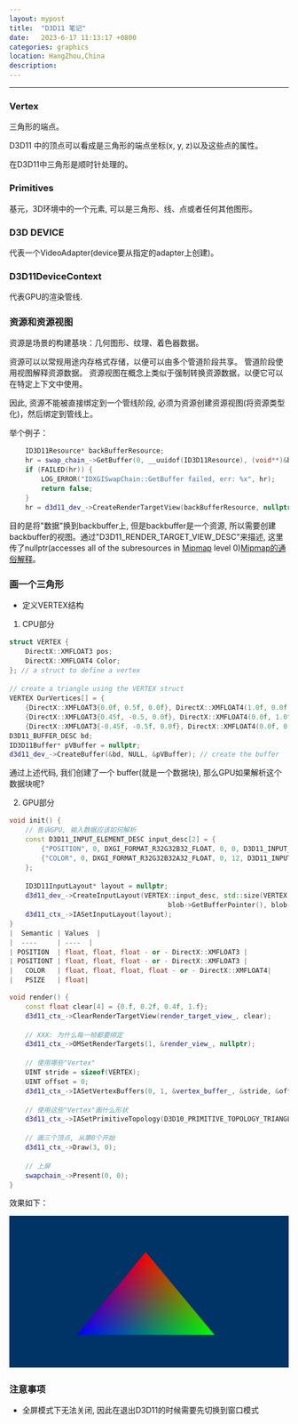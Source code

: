 ```yaml
---
layout: mypost
title:  "D3D11 笔记"
date:   2023-6-17 11:13:17 +0800
categories: graphics 
location: HangZhou,China 
description:  
---
```

---

### Vertex

三角形的端点。

D3D11 中的顶点可以看成是三角形的端点坐标(x, y, z)以及这些点的属性。

在D3D11中三角形是顺时针处理的。

### Primitives

基元，3D环境中的一个元素, 可以是三角形、线、点或者任何其他图形。

### D3D DEVICE

代表一个VideoAdapter(device要从指定的adapter上创建)。

### D3D11DeviceContext

代表GPU的渲染管线.

### 资源和资源视图

资源是场景的构建基块：几何图形、纹理、着色器数据。

资源可以以常规用途内存格式存储，以便可以由多个管道阶段共享。 管道阶段使用视图解释资源数据。 资源视图在概念上类似于强制转换资源数据，以便它可以在特定上下文中使用。

因此, 资源不能被直接绑定到一个管线阶段, 必须为资源创建资源视图(将资源类型化)，然后绑定到管线上。

举个例子：
```C++
    ID3D11Resource* backBufferResource;
    hr = swap_chain_->GetBuffer(0, __uuidof(ID3D11Resource), (void**)&backBufferResource);
    if (FAILED(hr)) {
        LOG_ERROR("IDXGISwapChain::GetBuffer failed, err: %x", hr);
        return false;
    }
    hr = d3d11_dev_->CreateRenderTargetView(backBufferResource, nullptr, &render_view_);
```
目的是将"数据"换到backbuffer上, 但是backbuffer是一个资源, 所以需要创建backbuffer的视图。通过"D3D11_RENDER_TARGET_VIEW_DESC"来描述, 这里传了nullptr(accesses all of the subresources in [Mipmap](https://zh.wikipedia.org/wiki/Mipmap) level 0)[Mipmap的通俗解释](https://www.zhihu.com/question/398101779)。

### 画一个三角形
* 定义VERTEX结构

1. CPU部分
```C++
struct VERTEX {
    DirectX::XMFLOAT3 pos;
    DirectX::XMFLOAT4 Color;
}; // a struct to define a vertex

// create a triangle using the VERTEX struct
VERTEX OurVertices[] = {
    {DirectX::XMFLOAT3{0.0f, 0.5f, 0.0f}, DirectX::XMFLOAT4(1.0f, 0.0f, 0.0f, 1.0f)},
    {DirectX::XMFLOAT3{0.45f, -0.5, 0.0f}, DirectX::XMFLOAT4(0.0f, 1.0f, 0.0f, 1.0f)},
    {DirectX::XMFLOAT3{-0.45f, -0.5f, 0.0f}, DirectX::XMFLOAT4(0.0f, 0.0f, 1.0f, 1.0f)}};
D3D11_BUFFER_DESC bd;
ID3D11Buffer* pVBuffer = nullptr;
d3d11_dev_->CreateBuffer(&bd, NULL, &pVBuffer); // create the buffer
```
通过上述代码, 我们创建了一个 buffer(就是一个数据块), 那么GPU如果解析这个数据块呢?

2. GPU部分

```C++
void init() {
    // 告诉GPU, 输入数据应该如何解析
    const D3D11_INPUT_ELEMENT_DESC input_desc[2] = {
        {"POSITION", 0, DXGI_FORMAT_R32G32B32_FLOAT, 0, 0, D3D11_INPUT_PER_VERTEX_DATA, 0},
        {"COLOR", 0, DXGI_FORMAT_R32G32B32A32_FLOAT, 0, 12, D3D11_INPUT_PER_VERTEX_DATA, 0},
    };

    ID3D11InputLayout* layout = nullptr;
    d3d11_dev_->CreateInputLayout(VERTEX::input_desc, std::size(VERTEX::input_desc),
                                        blob->GetBufferPointer(), blob->GetBufferSize(), &layout);
    d3d11_ctx_->IASetInputLayout(layout);
}
|  Semantic | Values  |
|  ----     | ----  |
| POSITION  | float, float, float - or - DirectX::XMFLOAT3 |
| POSITIONT | float, float, float - or - DirectX::XMFLOAT3 |
|   COLOR   | float, float, float, float - or - DirectX::XMFLOAT4|
|   PSIZE   | float|


```
```C++
void render() {
    const float clear[4] = {0.f, 0.2f, 0.4f, 1.f};
    d3d11_ctx_->ClearRenderTargetView(render_target_view_, clear);

    // XXX: 为什么每一帧都要绑定
    d3d11_ctx_->OMSetRenderTargets(1, &render_view_, nullptr);

    // 使用哪些"Vertex"
    UINT stride = sizeof(VERTEX);
    UINT offset = 0;
    d3d11_ctx_->IASetVertexBuffers(0, 1, &vertex_buffer_, &stride, &offset);

    // 使用这些"Vertex"画什么形状
    d3d11_ctx_->IASetPrimitiveTopology(D3D10_PRIMITIVE_TOPOLOGY_TRIANGLELIST);

    // 画三个顶点, 从第0个开始
    d3d11_ctx_->Draw(3, 0);

    // 上屏
    swapchain_->Present(0, 0);
}
```

效果如下：

![triangle](../posts/2023/06/17/triangle.png)




### 注意事项

* 全屏模式下无法关闭, 因此在退出D3D11的时候需要先切换到窗口模式